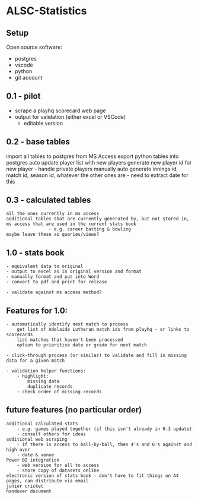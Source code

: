 # ALSC-Statistics

## Setup
Open source software:
* postgres
* vscode
* python
* git account

## 0.1 - pilot
* scrape a playhq scorecard web page
* output for validation (either excel or VSCode)
	* editable version


## 0.2 - base tables
import all tables to postgres from MS Access
export python tables into postgres
auto update player list with new players
generate new player id for new player
	- handle private players manually
auto generate innings id, match id, season id, whatever the other ones are
	- need to extract date for this

               
## 0.3 - calculated tables
	all the ones currently in ms access
	additional tables that are currently generated by, but not stored in, ms access that are used in the current stats book
					- e.g. career batting & bowling
	maybe leave these as queries/views?
               

## 1.0 - stats book
	- equivalent data to original
	- output to excel as in original version and format
	- manually format and put into Word
	- convert to pdf and print for release
   
	- validate against ms access method?

## Features for 1.0:
	- automatically identify next match to process
		get list of Adelaide Lutheran match ids from playhq - or links to scorecards
		list matches that haven't been processed
		option to prioritise date or grade for next match

	- click-through process (or similar) to validate and fill in missing data for a given match
   
	- validation helper functions:
		- highlight:
			missing data
			duplicate records
		- check order of missing records
	
	
## future features (no particular order)
	additional calculated stats
		- e.g. games played together (if this isn't already in 0.3 update)
		- consult others for ideas
	additional web scraping
		- if there is access to ball-by-ball, then 4's and 6's against and high over
		- date & venue
	Power BI integration
		- web version for all to access
		- store copy of datasets online
	electronic version of stats book - don't have to fit things on A4 pages, can distribute via email
	junior cricket
	handover document
